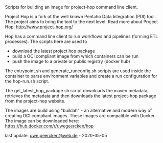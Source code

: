Scripts for building an image for project-hop command line client.

Project Hop is a fork of the well known Pentaho Data Integration (PDI) tool. The project aims to bring the tool to the next level. Read more about Project Hop: http://www.project-hop.org/

Hop has a command line client to run workflows and pipelines (forming ETL processes). The scripts here are used to

- download the latest project hop package
- build a OCI compliant image from which containers can be run
- push the image to a private or public registry (docker hub)

The entrypoint.sh and generate_runconfig.sh scripts are used inside the container to parse environment variables and create a run configuration for the hop-run.sh script.

The get_latest_hop_package.sh script downloads the maven metadata, retrieves the metadata and then downloads the latest project-hop package from the project-hop website.

The images are build using "buildah" - an alternative and modern way of creating OCI compliant images. These images are compatible with Docker. The image can be downloaded here: https://hub.docker.com/r/uwegeercken/hop

last update: uwe.geercken@web.de - 2020-05-05
